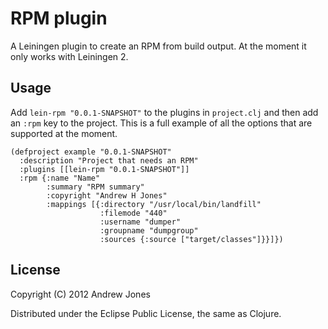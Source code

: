 # RPM plugin

A Leiningen plugin to create an RPM from build output. At the moment
it only works with Leiningen 2.

## Usage

Add `lein-rpm "0.0.1-SNAPSHOT"` to the plugins in `project.clj` and
then add an `:rpm` key to the project. This is a full example of all
the options that are supported at the moment.

    (defproject example "0.0.1-SNAPSHOT"
      :description "Project that needs an RPM"
      :plugins [[lein-rpm "0.0.1-SNAPSHOT"]]
      :rpm {:name "Name"
            :summary "RPM summary"
            :copyright "Andrew H Jones"
            :mappings [{:directory "/usr/local/bin/landfill"
                        :filemode "440"
                        :username "dumper"
                        :groupname "dumpgroup"
                        :sources {:source ["target/classes"]}}]})

## License

Copyright (C) 2012 Andrew Jones

Distributed under the Eclipse Public License, the same as Clojure.
